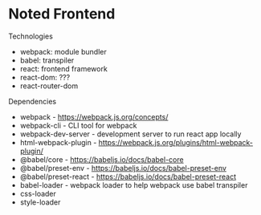 # Noted Frontend


Technologies
- webpack: module bundler
- babel: transpiler
- react: frontend framework
- react-dom: ???
- react-router-dom

Dependencies
- webpack - https://webpack.js.org/concepts/
- webpack-cli - CLI tool for webpack
- webpack-dev-server - development server to run react app locally
- html-webpack-plugin - https://webpack.js.org/plugins/html-webpack-plugin/
- @babel/core - https://babeljs.io/docs/babel-core
- @babel/preset-env - https://babeljs.io/docs/babel-preset-env
- @babel/preset-react - https://babeljs.io/docs/babel-preset-react
- babel-loader - webpack loader to help webpack use babel transpiler
- css-loader 
- style-loader 

